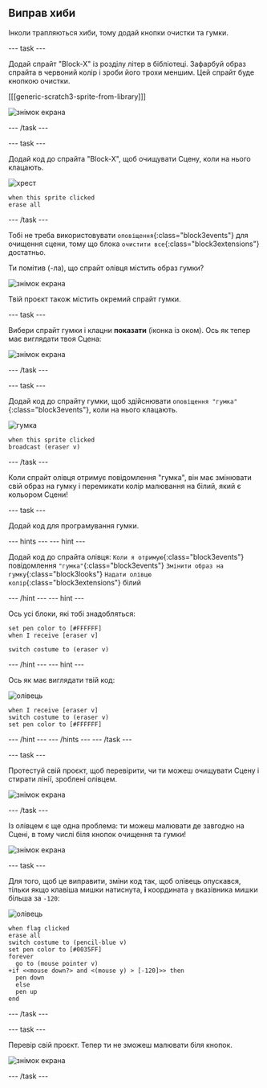 ## Виправ хиби

Інколи трапляються хиби, тому додай кнопки очистки та гумки.

\--- task \---

Додай спрайт "Block-X" із розділу літер в бібліотеці. Зафарбуй образ спрайта в червоний колір і зроби його трохи меншим. Цей спрайт буде кнопкою очистки.

[[[generic-scratch3-sprite-from-library]]]

![знімок екрана](images/paint-x.png)

\--- /task \---

\--- task \---

Додай код до спрайта "Block-X", щоб очищувати Сцену, коли на нього клацають.

![хрест](images/cross.png)

```blocks3
when this sprite clicked
erase all
```

\--- /task \---

Тобі не треба використовувати `оповіщення`{:class="block3events"} для очищення сцени, тому що блока `очистити все`{:class="block3extensions"} достатньо.

Ти помітив (-ла), що спрайт олівця містить образ гумки?

![знімок екрана](images/paint-eraser-costume.png)

Твій проєкт також містить окремий спрайт гумки.

\--- task \---

Вибери спрайт гумки і клацни **показати** (іконка із оком). Ось як тепер має виглядати твоя Сцена:

![знімок екрана](images/paint-eraser-stage.png)

\--- /task \---

\--- task \---

Додай код до спрайту гумки, щоб здійснювати `оповіщення "гумка"`{:class="block3events"}, коли на нього клацають.

![гумка](images/eraser.png)

```blocks3
when this sprite clicked
broadcast (eraser v)
```

\--- /task \---

Коли спрайт олівця отримує повідомлення "гумка", він має змінювати свій образ на гумку і перемикати колір малювання на білий, який є кольором Сцени!

\--- task \---

Додай код для програмування гумки.

\--- hints \--- \--- hint \---

Додай код до спрайта олівця: `Коли я отримую`{:class="block3events"} повідомлення `"гумка"`{:class="block3events"} `Змінити образ на гумку`{:class="block3looks"} `Надати олівцю колір`{:class="block3extensions"} білий

\--- /hint \--- \--- hint \---

Ось усі блоки, які тобі знадобляться:

```blocks3
set pen color to [#FFFFFF]
when I receive [eraser v]

switch costume to (eraser v)
```

\--- /hint \--- \--- hint \---

Ось як має виглядати твій код:

![олівець](images/pencil.png)

```blocks3
when I receive [eraser v]
switch costume to (eraser v)
set pen color to [#FFFFFF]
```

\--- /hint \--- \--- /hints \--- \--- /task \---

\--- task \---

Протестуй свій проєкт, щоб перевірити, чи ти можеш очищувати Сцену і стирати лінії, зроблені олівцем.

![знімок екрана](images/paint-erase-test.png)

\--- /task \---

Із олівцем є ще одна проблема: ти можеш малювати де завгодно на Сцені, в тому числі біля кнопок очищення та гумки!

![знімок екрана](images/paint-draw-problem.png)

\--- task \---

Для того, щоб це виправити, зміни код так, щоб олівець опускався, тільки якщо клавіша мишки натиснута, **і** координата `y` вказівника мишки більша за `-120`:

![олівець](images/pencil.png)

```blocks3
when flag clicked
erase all
switch costume to (pencil-blue v)
set pen color to [#0035FF]
forever
  go to (mouse pointer v)
+if <<mouse down?> and <(mouse y) > [-120]>> then 
  pen down
  else
  pen up
end
```

\--- /task \---

\--- task \---

Перевір свій проєкт. Тепер ти не зможеш малювати біля кнопок.

![знімок екрана](images/paint-fixed.png)

\--- /task \---